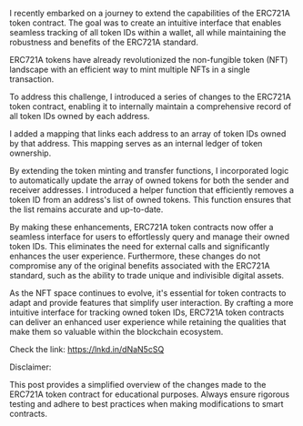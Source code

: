 I recently embarked on a journey to extend the capabilities of the ERC721A token contract. The goal was to create an intuitive interface that enables seamless tracking of all token IDs within a wallet, all while maintaining the robustness and benefits of the ERC721A standard.

ERC721A tokens have already revolutionized the non-fungible token (NFT) landscape with an efficient way to mint multiple NFTs in a single transaction.

To address this challenge, I introduced a series of changes to the ERC721A token contract, enabling it to internally maintain a comprehensive record of all token IDs owned by each address. 

I added a mapping that links each address to an array of token IDs owned by that address. This mapping serves as an internal ledger of token ownership.

By extending the token minting and transfer functions, I incorporated logic to automatically update the array of owned tokens for both the sender and receiver addresses. I introduced a helper function that efficiently removes a token ID from an address's list of owned tokens. This function ensures that the list remains accurate and up-to-date.

By making these enhancements, ERC721A token contracts now offer a seamless interface for users to effortlessly query and manage their owned token IDs. This eliminates the need for external calls and significantly enhances the user experience. Furthermore, these changes do not compromise any of the original benefits associated with the ERC721A standard, such as the ability to trade unique and indivisible digital assets.



As the NFT space continues to evolve, it's essential for token contracts to adapt and provide features that simplify user interaction. By crafting a more intuitive interface for tracking owned token IDs, ERC721A token contracts can deliver an enhanced user experience while retaining the qualities that make them so valuable within the blockchain ecosystem.



Check the link: https://lnkd.in/dNaN5cSQ



Disclaimer:

This post provides a simplified overview of the changes made to the ERC721A token contract for educational purposes. Always ensure rigorous testing and adhere to best practices when making modifications to smart contracts.
